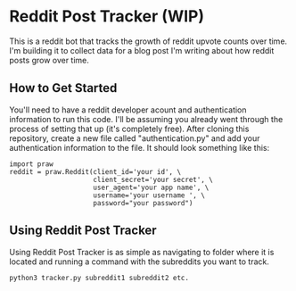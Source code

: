 # Reddit Post Tracker (WIP)
This is a reddit bot that tracks the growth of reddit upvote counts over time. I'm building it to collect data for a blog post I'm writing about how reddit posts grow over time.

## How to Get Started

You'll need to have a reddit developer acount and authentication information to run this code. I'll be assuming you already went through the process of setting that up (it's completely free). After cloning this repository, create a new file called "authentication.py" and add your authentication information to the file. It should look something like this:

```
import praw
reddit = praw.Reddit(client_id='your id', \
                     client_secret='your secret', \
                     user_agent='your app name', \
                     username='your username ', \
                     password="your password")
```

## Using Reddit Post Tracker

Using Reddit Post Tracker is as simple as navigating to folder where it is located and running a command with the subreddits you want to track.
    
    python3 tracker.py subreddit1 subreddit2 etc.

